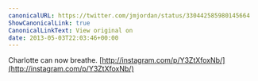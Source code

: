 ```yaml
---
canonicalURL: https://twitter.com/jmjordan/status/330442585980145664
ShowCanonicalLink: true
CanonicalLinkText: View original on
date: 2013-05-03T22:03:46+00:00
---
```

Charlotte can now breathe. [http://instagram.com/p/Y3ZtXfoxNb/](http://instagram.com/p/Y3ZtXfoxNb/)